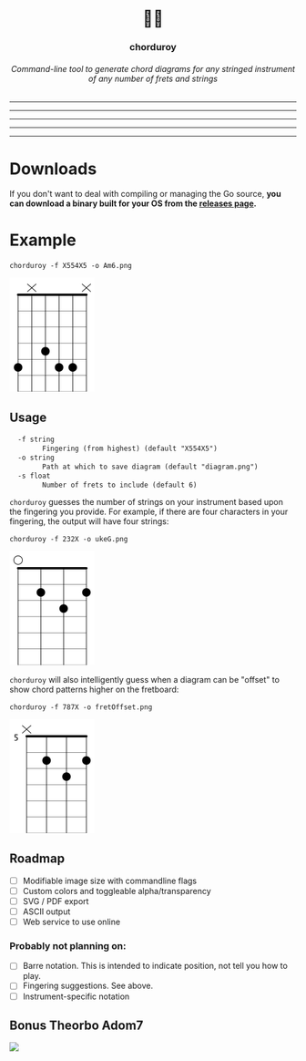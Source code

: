 <h1 align=center>🎸🎵</h1>
<h3 align=center>chorduroy</h3>
<h6 align=center>Command-line tool to generate chord diagrams for any stringed instrument of any number of frets and strings</h6>

---

---

---

---

---

# Downloads

If you don't want to deal with compiling or managing the Go source, **you can download a binary built for your OS from the [releases page](https://github.com/j6k4m8/chorduroy/releases).**

# Example

```shell
chorduroy -f X554X5 -o Am6.png
```

<img src="docs/demo.png" width=150 />


## Usage

```
  -f string
    	Fingering (from highest) (default "X554X5")
  -o string
    	Path at which to save diagram (default "diagram.png")
  -s float
    	Number of frets to include (default 6)
```


`chorduroy` guesses the number of strings on your instrument based upon the fingering you provide. For example, if there are four characters in your fingering, the output will have four strings:

```shell
chorduroy -f 232X -o ukeG.png
```

<img src="docs/ukeG.png" width=150 />

`chorduroy` will also intelligently guess when a diagram can be "offset" to show chord patterns higher on the fretboard:

```
chorduroy -f 787X -o fretOffset.png
```

<img src="docs/fretOffset.png" width=150 />

## Roadmap

- [ ] Modifiable image size with commandline flags
- [ ] Custom colors and toggleable alpha/transparency
- [ ] SVG / PDF export
- [ ] ASCII output
- [ ] Web service to use online

### Probably not planning on:
- [ ] Barre notation. This is intended to indicate position, not tell you how to play.
- [ ] Fingering suggestions. See above.
- [ ] Instrument-specific notation

## Bonus Theorbo Adom7

<img src="https://user-images.githubusercontent.com/693511/62383817-b7466100-b51e-11e9-9e80-860fd7dd6ed7.png" width=200 />

